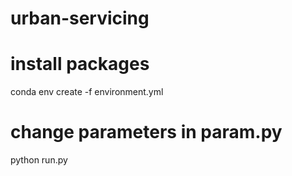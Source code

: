 # urban-servicing

# install packages
conda env create -f environment.yml

# change parameters in param.py
python run.py
